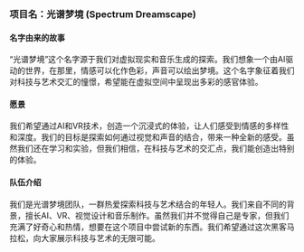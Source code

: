### 项目名：光谱梦境 (Spectrum Dreamscape)

#### 名字由来的故事
“光谱梦境”这个名字源于我们对虚拟现实和音乐生成的探索。我们想象一个由AI驱动的世界，在那里，情感可以化作色彩，声音可以绘出梦境。这个名字象征着我们对科技与艺术交汇的憧憬，希望能在虚拟空间中呈现出多彩的感官体验。

#### 愿景
我们希望通过AI和VR技术，创造一个沉浸式的体验，让人们感受到情感的多样性和深度。我们的目标是探索如何通过视觉和声音的结合，带来一种全新的感受。虽然我们还在学习和实验，但我们相信，在科技与艺术的交汇点，我们能创造出特别的体验。

#### 队伍介绍
我们是光谱梦境团队，一群热爱探索科技与艺术结合的年轻人。我们来自不同的背景，擅长AI、VR、视觉设计和音乐制作。虽然我们并不觉得自己是专家，但我们充满了好奇心和热情，想要在这个项目中尝试新的东西。我们希望通过这次黑客马拉松，向大家展示科技与艺术的无限可能。